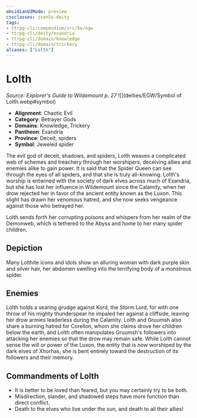 ```yaml
---
obsidianUIMode: preview
cssclasses: json5e-deity
tags:
- ttrpg-cli/compendium/src/5e/egw
- ttrpg-cli/deity/exandria
- ttrpg-cli/domain/knowledge
- ttrpg-cli/domain/trickery
aliases: ["Lolth"]
---
```

# Lolth
*Source: Explorer's Guide to Wildemount p. 27* 
![](deities/EGW/Symbol of Lolth.webp#symbol)

- **Alignment**: Chaotic Evil
- **Category**: Betrayer Gods
- **Domains**: Knowledge, Trickery
- **Pantheon**: Exandria
- **Province**: Deceit, spiders
- **Symbol**: Jeweled spider

The evil god of deceit, shadows, and spiders, Lolth weaves a complicated web of schemes and treachery through her worshipers, deceiving allies and enemies alike to gain power. It is said that the Spider Queen can see through the eyes of all spiders, and that she is truly all-knowing. Lolth's worship is entwined with the society of dark elves across much of Exandria, but she has lost her influence in Wildemount since the Calamity, when her drow rejected her in favor of the ancient entity known as the Luxon. This slight has drawn her venomous hatred, and she now seeks vengeance against those who betrayed her.

Lolth sends forth her corrupting poisons and whispers from her realm of the Demonweb, which is tethered to the Abyss and home to her many spider children.

## Depiction

Many Lolthite icons and idols show an alluring woman with dark purple skin and silver hair, her abdomen swelling into the terrifying body of a monstrous spider.

## Enemies

Lolth holds a searing grudge against Kord, the Storm Lord, for with one throw of his mighty thunderspear he impaled her against a cliffside, leaving her drow armies leaderless during the Calamity. Lolth and Gruumsh also share a burning hatred for Corellon, whom she claims drove her children below the earth, and Lolth often manipulates Gruumsh's followers into attacking her enemies so that the drow may remain safe. While Lolth cannot sense the will or power of the Luxon, the entity that is now worshiped by the dark elves of Xhorhas, she is bent entirely toward the destruction of its followers and their memory.

## Commandments of Lolth

- It is better to be loved than feared, but you may certainly try to be both.  
- Misdirection, slander, and shadowed steps have more function than direct conflict.  
- Death to the elves who live under the sun, and death to all their allies!